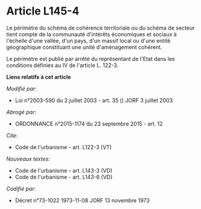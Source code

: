 # Article L145-4

Le périmètre du schéma de cohérence territoriale ou du schéma de secteur tient compte de la communauté d'intérêts économiques
et sociaux à l'échelle d'une vallée, d'un pays, d'un massif local ou d'une entité géographique constituant une unité
d'aménagement cohérent. 

Le périmètre est publié par arrêté du représentant de l'Etat dans les conditions définies au IV de l'article L. 122-3.

**Liens relatifs à cet article**

_Modifié par_:

  - Loi n°2003-590 du 2 juillet 2003 - art. 35 () JORF 3 juillet 2003

_Abrogé par_:

  - ORDONNANCE n°2015-1174 du 23 septembre 2015 - art. 12

_Cite_:

  - Code de l'urbanisme - art. L122-3 (VT)

_Nouveaux textes_:

  - Code de l'urbanisme - art. L143-3 (VD)
  - Code de l'urbanisme - art. L143-6 (VD)

_Codifié par_:

  - Décret n°73-1022 1973-11-08 JORF 13 novembre 1973
